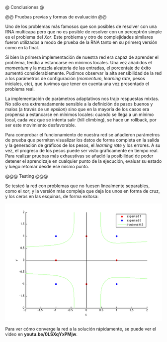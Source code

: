 @ Conclusiones @

@@ Pruebas previas y formas de evaluación @@

Uno de los problemas más famosos que son posibles de resolver con una RNA multicapa pero
que no es posible de resolver con un perceptrón simple es el problema del *Xor*. Este
problema y otro de complejidades similares fueron utilizados a modo de prueba de la RNA
tanto en su primerq versión como en la final.

Si bien la primera implementación de nuestra red era capaz de aprender el problema, tendía a
estancarse en mínimos locales. Una vez añadidos el *momentum* y la mezcla aleatoria de las
entradas, el porcentaje de éxito aumentó considerablemente. Pudimos observar la alta
sensibilidad de la red a los parámetros de configuración (*momentum*, *learning rate*,
pesos iniciales, etc), que tuvimos que tener en cuenta una vez presentado el problema real.

La implementación de parámetros adaptativos nos trajo respuestas mixtas. No sólo era
extremadamente sensible a la definición de pasos buenos y malos (a través de un *epsilon*)
sino que en la mayoría de los casos era propensa a estancarse en mínimos locales: cuando
se llega a un mínimo local, cada vez que se intenta salir (hill climbing), se hace un rollback,
por ser este movimiento desfavorable.

Para comprobar el funcionamiento de nuestra red se añadieron parámetros de prueba que
permiten visualizar los datos de forma completa en la salida y la generación de gráficos
de los pesos, el *learning rate* y los errores. A su vez, el progreso de los pesos puede
ser visto gráficamente en tiempo real. Para realizar pruebas más exhaustivas se añadió
la posibilidad de poder detener el aprendizaje en cualquier punto de la ejecución, evaluar
su estado y luego retomar desde ese mismo punto.

@@@ Testing @@@

Se testeó la red con problemas que no fuesen linealmente separables, como el *xor*, y la versión
más compleja que deja los unos en forma de cruz, y los ceros en las esquinas, de forma exitosa:

![](img/grafico1.png)

Para ver cómo converge la red a la solución rápidamente, se puede ver el video en **youtu.be/0LSXqYxPMjw**.

